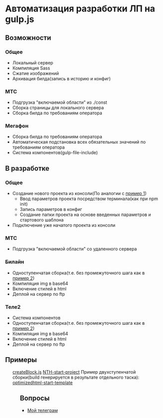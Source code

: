 <h1>Автоматизация разработки ЛП на gulp.js</h1>
<h2>Возможности</h2>
<h3>Общее</h3>
<ul>
  <li>Локальный сервер</li>
  <li>Компиляция Sass</li>
  <li>Сжатие изображений</li>
  <li>Архивация билда(запись в историю и конфиг)</li>
</ul>
<h3>МТС</h3>
<ul>
  <li>Подгрузка "включаемой области" из ./const</li>
  <li>Сборка страницы для локального сервера</li>
  <li>Сборка билда по требованиям оператора</li>
</ul>
<h3>Мегафон</h3>
<ul>
  <li>Сборка билда по требованиям оператора</li>
  <li>Автоматическая подстановка всех обязательных значений по требованиям оператора</li>
  <li>Система компонентов(gulp-file-include)</li>
</ul>
<h2>В разработке</h2>
<h3>Общее</h3>
<ul>
  <li>
    Создание нового проекта из консоли(По аналогии с <a href="NTHCB">пример 1</a>)
    <ul>
      <li>Ввод параметров проекта посредством терминала(как при npm init)</li>
      <li>Запись параметров в конфиг</li>
      <li>Создание папки проекта на основе введенных параметров и стартового шаблона</li>
    </ul>
  </li>
  <li>Подключение уже начатого проекта из консоли</li>
</ul>
<h3>МТС</h3>
<ul>
  <li>Подгрузка "включаемой области" со удаленного сервера</li>
</ul>
<h3>Билайн</h3>
<ul>
  <li>Одноступенчатая сборка(т.е. без промежуточного шага как в <a href="NTH">пример 2</a>)</li>
  <li>Компиляция img в base64</li>
  <li>Включение стилей в html</li>
  <li>Деплой на сервер по ftp</li>
</ul>
<h3>Теле2</h3>
<ul>
  <li>Система компонентов</li>
  <li>Одноступенчатая сборка(т.е. без промежуточного шага как в <a href="NTH">пример 2</a>)</li>
  <li>Компиляция img в base64</li>
  <li>Включение стилей в html</li>
  <li>Деплой на сервер по ftp</li>
</ul>
<h2>Примеры</h2>
<ol>
  <oi id="NTHCB"><a href="https://github.com/nicothin/NTH-start-project/blob/master/createBlock.js">createBlock.js</a></oi>
  <oi id="NTH"><a href="https://github.com/nicothin/NTH-start-project">NTH-start-project</a></oi>
  <oi id="WDM">Пример двухступенчатой сборки(build генерируется в результате отдельного таска): <a href="https://github.com/agragregra/optimizedhtml-start-template">optimizedhtml-start-template</a></oi>
<ol>
<h2>Вопросы</h2>
<ul>
  <li><a href="https://t.me/beast_hotline">Мой телеграм</a></li>
<ul>
